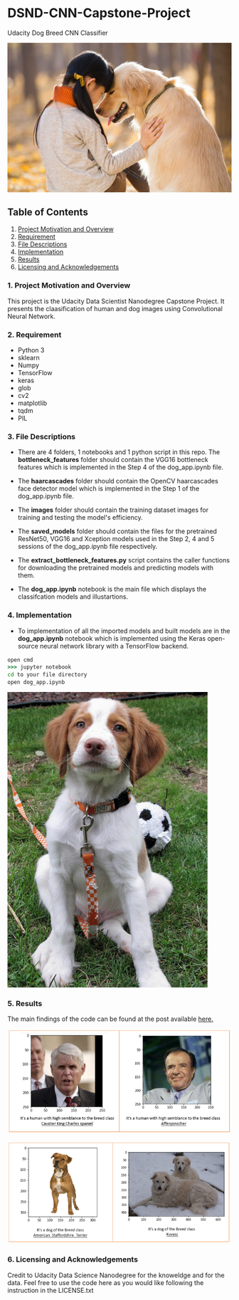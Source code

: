 # DSND-CNN-Capstone-Project
Udacity Dog Breed CNN Classifier

![images1](images/med1.jpg)


## Table of Contents
1. [Project Motivation and Overview](###project-motivation-and-overview)
2. [Requirement](###requirement)
3. [File Descriptions](###file-descriptions)
4. [Implementation](###implementation)
5. [Results](###results)
6. [Licensing and Acknowledgements](###licensing-and-acknowledgements)


### 1. Project Motivation and Overview
This project is the Udacity Data Scientist Nanodegree Capstone Project. It presents the claasification of human and dog images using Convolutional Neural Network. 


### 2. Requirement
- Python 3
- sklearn
- Numpy
- TensorFlow  
- keras
- glob
- cv2
- matplotlib
- tqdm
- PIL


### 3. File Descriptions
- There are 4 folders, 1 notebooks and 1 python script in this repo. The **bottleneck_features** folder should contain the VGG16 bottleneck features which is implemented in the Step 4 of the dog_app.ipynb file.

- The **haarcascades** folder should contain the OpenCV haarcascades face detector model which is implemented in the Step 1 of the dog_app.ipynb file.

- The **images** folder should contain the training dataset images for training and testing the model's efficiency.

- The **saved_models** folder should contain the files for the pretrained ResNet50, VGG16 and Xception models used in the Step 2, 4 and 5 sessions of the dog_app.ipynb file respectively.

- The **extract_bottleneck_features.py** script contains the caller functions for downloading the pretrained models and predicting models with them.

- The **dog_app.ipynb** notebook is the main file which displays the classifcation models and illustartions.




### 4. Implementation
- To implementation of all the imported models and built models are in the **dog_app.ipynb** notebook which is implemented using the Keras open-source neural network library with a TensorFlow backend. 

```bat
open cmd
>>> jupyter notebook
cd to your file directory
open dog_app.ipynb
```
![images1](images/Brittany_02625.jpg)


### 5. Results
The main findings of the code can be found at the post available [here.](https://medium.com/@oluwasanmiariyo/dog-breed-prediction-using-convolutional-neural-network-45d9cd4e4205)

![images1](images/9.png)

![images1](images/10.png)


### 6. Licensing and Acknowledgements
Credit to Udacity Data Science Nanodegree for the knoweldge and for the data. Feel free to use the code here as you would like following the instruction in the LICENSE.txt


